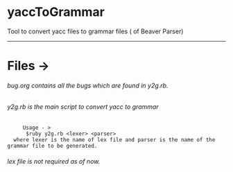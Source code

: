yaccToGrammar
=============

Tool to convert yacc files to grammar files ( of Beaver Parser)

------------

# Files ->

###### bug.org contains all the bugs which are found in y2g.rb.
###### y2g.rb is the main script to convert yacc to grammar
         Usage - >
          $ruby y2g.rb <lexer> <parser>
      where lexer is the name of lex file and parser is the name of the grammar file to be generated.
###### lex file is not required as of now.
